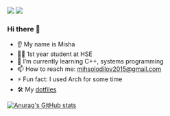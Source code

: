 <p align="left">
    <img src="https://img.shields.io/badge/Age-19-purple" />
    <img src="https://img.shields.io/badge/Languages-English%20%26%20Russian-purple" />
</p>

### Hi there 👋
* 👂 My name is Misha
* 👨‍🎓 1st year student at HSE
* 🌱 I’m currently learning C++, systems programming
* 📫 How to reach me: [mihsolodilov2015@gmail.com](mailto:mihsolodilov2015@gmail.com)
* ⚡ Fun fact: I used Arch for some time
* 🛠️ My [dotfiles](https://github.com/Wool5443/dotfiles)

[![Anurag's GitHub stats](https://github-readme-stats.vercel.app/api?username=Wool5443&show_icons=true&theme=tokyonight)](https://github.com/anuraghazra/github-readme-stats)
